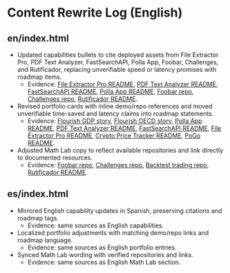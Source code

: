 # Content Rewrite Log (English)

## en/index.html
- Updated capabilities bullets to cite deployed assets from File Extractor Pro, PDF Text Analyzer, FastSearchAPI, Polla App, Foobar, Challenges, and Rutificador, replacing unverifiable speed or latency promises with roadmap items.
  - Evidence: [File Extractor Pro README](https://github.com/cortega26/File-Extractor-Pro#features), [PDF Text Analyzer README](https://github.com/cortega26/PDF-Text-Analyzer#features), [FastSearchAPI README](https://github.com/cortega26/FastSearchAPI#api-endpoints), [Polla App README](https://github.com/cortega26/polla#features), [Foobar repo](https://github.com/cortega26/Foobar), [Challenges repo](https://github.com/cortega26/Challenges), [Rutificador README](https://github.com/cortega26/rutificador#caracter%C3%ADsticas).
- Revised portfolio cards with inline demo/repo references and moved unverifiable time-saved and latency claims into roadmap statements.
  - Evidence: [Flourish GDP story](https://public.flourish.studio/visualisation/9177797/), [Flourish OECD story](https://public.flourish.studio/visualisation/9291169/), [Polla App README](https://github.com/cortega26/polla#features), [PDF Text Analyzer README](https://github.com/cortega26/PDF-Text-Analyzer#features), [FastSearchAPI README](https://github.com/cortega26/FastSearchAPI#api-endpoints), [File Extractor Pro README](https://github.com/cortega26/File-Extractor-Pro#features), [Crypto Price Tracker README](https://github.com/cortega26/crypto-price-tracker#features), [PoGo README](https://github.com/cortega26/PoGo#overview).
- Adjusted Math Lab copy to reflect available repositories and link directly to documented resources.
  - Evidence: [Foobar repo](https://github.com/cortega26/Foobar), [Challenges repo](https://github.com/cortega26/Challenges), [Backtest trading repo](https://github.com/cortega26/Backtest-trading), [Rutificador README](https://github.com/cortega26/rutificador#caracter%C3%ADsticas).

## es/index.html
- Mirrored English capability updates in Spanish, preserving citations and roadmap tags.
  - Evidence: same sources as English capabilities.
- Localized portfolio adjustments with matching demo/repo links and roadmap language.
  - Evidence: same sources as English portfolio entries.
- Synced Math Lab wording with verified repositories and links.
  - Evidence: same sources as English Math Lab section.
